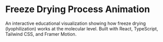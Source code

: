 # Freeze Drying Process Animation

An interactive educational visualization showing how freeze drying (lyophilization) works at the molecular level. Built with React, TypeScript, Tailwind CSS, and Framer Motion.
